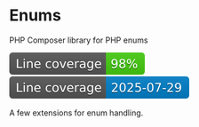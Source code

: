 # Enums

PHP Composer library for PHP enums

![coverage](docs/coverage-badge.svg) ![coverage](docs/coverage-date-badge.svg)

A few extensions for enum handling.
